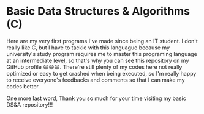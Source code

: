 # Basic Data Structures & Algorithms (C)

Here are my very first programs I've made since being an IT student. I don't really like C, but I have to tackle with this languague because my university's study program requires me 
to master this programing language at an intermediate level, so that's why you can see this repository on my GitHub profile 😄😄😄. There're still plenty of my codes here not really optimized or easy to get crashed when being executed, so I'm really happy to receive everyone's feedbacks and comments so that I can make my codes better.

One more last word, Thank you so much for your time visiting my basic DS&A repository!!!
